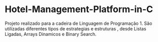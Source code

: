 # Hotel-Management-Platform-in-C
Projeto realizado para a cadeira de Linguagem de Programação 1.
São utilizadas diferentes tipos de  estrategias e estruturas , desde Listas Ligadas, Arrays Dinamicos e Binary Search.

